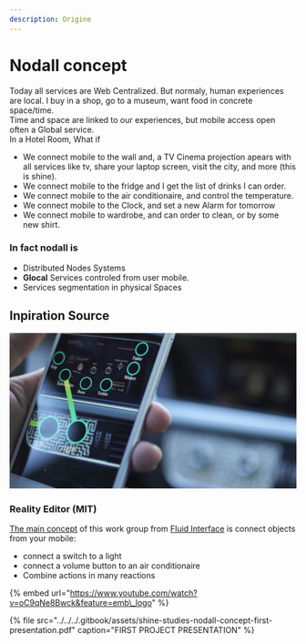 ```yaml
---
description: Origine
---
```


# Nodall concept

Today all services are Web Centralized. But normaly, human experiences are local. I buy in a shop, go to a museum, want food in concrete space/time.  
Time and space are linked to our experiences, but mobile access open often a Global service.  
In a Hotel Room, What if

* We connect mobile to the wall and, a TV Cinema projection apears with all services like tv, share your laptop screen, visit the city, and more \(this is shine\).
* We connect mobile to the fridge and I get the list of drinks I can order.
* We connect mobile to the air conditionaire, and control the temperature.
* We connect mobile to the Clock, and set a new Alarm for tomorrow
* We connect mobile to wardrobe, and can order to clean, or by some new shirt.

### In fact nodall is <a id="user-content-in-fact-nodall-is"></a>

* Distributed Nodes Systems
* **Glocal** Services controled from user mobile.
* Services segmentation in physical Spaces

## Inpiration Source <a id="user-content-inpiration-source"></a>

![](../../../.gitbook/assets/shine-studies-nodall-concept.jpg)

### Reality Editor \(MIT\) <a id="user-content-reality-editor-(mit)"></a>

[The main concept](https://www.media.mit.edu/projects/reality-editor/overview/)  of this work group from [Fluid Interface](https://www.media.mit.edu/groups/fluid-interfaces/overview/)  is connect objects from your mobile:

* connect a switch to a light
* connect a volume button to an air conditionaire
* Combine actions in many reactions

{% embed url="https://www.youtube.com/watch?v=oC9qNe8Bwck&feature=emb\_logo" %}



{% file src="../../../.gitbook/assets/shine-studies-nodall-concept-first-presentation.pdf" caption="FIRST PROJECT PRESENTATION" %}



